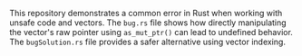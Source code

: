 This repository demonstrates a common error in Rust when working with unsafe code and vectors. The `bug.rs` file shows how directly manipulating the vector's raw pointer using `as_mut_ptr()` can lead to undefined behavior.  The `bugSolution.rs` file provides a safer alternative using vector indexing.